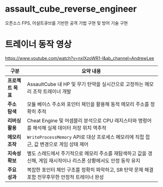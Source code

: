 # assault_cube_reverse_engineer
오픈소스 FPS, 어설트큐브를 기반한 공격 기법 구현 및 방어 기술 구현

# 트레이너 동작 영상
https://www.youtube.com/watch?v=nxIXzoWR1-I&ab_channel=AndrewLee


| 구분          | 요약 내용                                                            |
| ----------- | ---------------------------------------------------------------- |
| **프로젝트 목표** | AssaultCube 내 HP 및 무기 탄약을 실시간으로 고정하는 메모리 조작 트레이너 개발              |
| **주소 탐색**   | 모듈 베이스 주소와 포인터 체인을 활용해 동적 메모리 주소를 정확히 추적                         |
| **리버싱 활용**  | Cheat Engine 및 어셈블리 분석으로 CPU 레지스터와 명령어를 해석해 실제 데이터 저장 위치 역추적     |
| **메모리 조작**  | `WriteProcessMemory` API로 대상 프로세스 메모리에 직접 접근, 값 변경으로 게임 상태 제어    |
| **지속성 확보**  | 별도 스레드에서 주기적으로 메모리 주소를 재탐색하고 값을 갱신해, 게임 재시작이나 리스폰 상황에서도 안정 동작 유지 |
| **주요 성과**   | 복잡한 포인터 체인 구조를 정확히 파악하고, SR 탄약 문제 해결 포함 전무후무한 안정적 트레이너 완성        |


